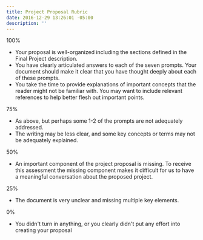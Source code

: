 ```yaml
---
title: Project Proposal Rubric
date: 2016-12-29 13:26:01 -05:00
description: ''
---
```


100%

  * Your proposal is well-organized including the sections defined in the Final Project description.
  * You have clearly articulated answers to each of the seven prompts. Your document should make it clear that you have thought deeply about each of these prompts.
  * You take the time to provide explanations of important concepts that the reader might not be familiar with. You may want to include relevant references to help better flesh out important points.

75%

  * As above, but perhaps some 1-2 of the prompts are not adequately addressed.
  * The writing may be less clear, and some key concepts or terms may not be adequately explained.

50%

  * An important component of the project proposal is missing. To receive this assessment the missing component makes it difficult for us to have a meaningful conversation about the proposed project.

25%

  * The document is very unclear and missing multiple key elements.

0%

  * You didn't turn in anything, or you clearly didn't put any effort into creating your proposal

